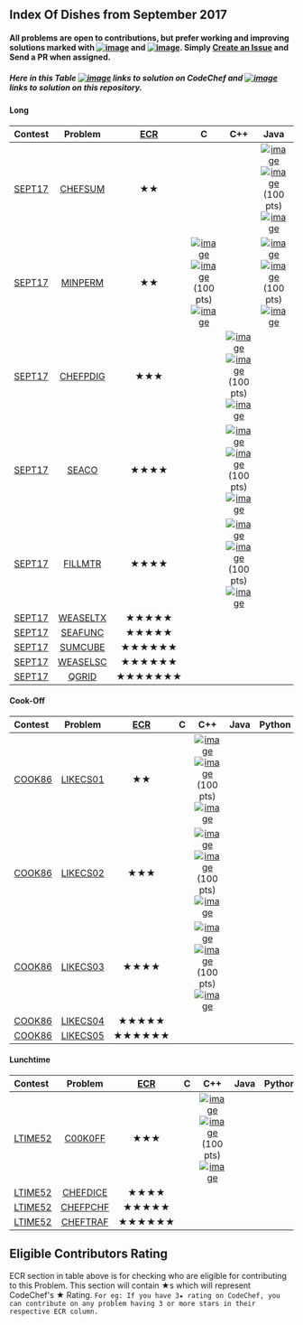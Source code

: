 ## Index Of Dishes from September 2017

#### All problems are open to contributions, but prefer working and improving solutions marked with [![image](../img/WA.png)](#) and [![image](../img/TLE.png)](#). Simply [Create an Issue](https://github.com/iiitv/ChefLib/issues/new) and Send a PR when assigned.

##### Here in this Table [![image](../img/CC.png)](#) links to solution on CodeChef and [![image](../img/GH.png)](#) links to solution on this repository.

<a name="long"></a>
#### Long

| Contest | Problem | [ECR](#ecr) | C | C++ | Java | Python |
|:--------------|:----------------:|:----------------:|:----------------:|:----------------:|:-----------------:|:-----------------:|
| [SEPT17](https://www.codechef.com/SEPT17) | [CHEFSUM](https://www.codechef.com/SEPT17/problems/CHEFSUM) | ★★ | | | [![image](../img/GH.png)](SEPT/SEPT17/CHEFSUM/CHEFSUM.java)  [![image](../img/CC.png)](https://www.codechef.com/viewsolution/15197031) (100 pts) [![image](../img/AC.png)](#) | [![image](../img/GH.png)](SEPT/SEPT17/CHEFSUM/CHEFSUM.py)  [![image](../img/CC.png)](https://www.codechef.com/viewsolution/15185892) (100 pts) [![image](../img/AC.png)](#) |
| [SEPT17](https://www.codechef.com/SEPT17) | [MINPERM](https://www.codechef.com/SEPT17/problems/MINPERM) | ★★ | [![image](../img/GH.png)](SEPT/SEPT17/MINPERM/MINPERM.c)  [![image](../img/CC.png)](https://www.codechef.com/viewsolution/15288810) (100 pts) [![image](../img/AC.png)](#) | | [![image](../img/GH.png)](SEPT/SEPT17/MINPERM/MINPERM.java)  [![image](../img/CC.png)](https://www.codechef.com/viewsolution/15210637) (100 pts) [![image](../img/AC.png)](#) | [![image](../img/GH.png)](SEPT/SEPT17/MINPERM/MINPERM.py)  [![image](../img/CC.png)](https://www.codechef.com/viewsolution/15236776) (100 pts) [![image](../img/AC.png)](#) |
| [SEPT17](https://www.codechef.com/SEPT17) | [CHEFPDIG](https://www.codechef.com/SEPT17/problems/CHEFPDIG) | ★★★ | | [![image](../img/GH.png)](SEPT/SEPT17/CHEFPDIG/CHEFPDIG.cpp)  [![image](../img/CC.png)](https://www.codechef.com/viewsolution/15187308) (100 pts) [![image](../img/AC.png)](#) | | [![image](../img/GH.png)](SEPT/SEPT17/CHEFPDIG/CHEFPDIG.py)  [![image](../img/CC.png)](https://www.codechef.com/viewsolution/15339840) (100 pts) [![image](../img/AC.png)](#) |
| [SEPT17](https://www.codechef.com/SEPT17) | [SEACO](https://www.codechef.com/SEPT17/problems/SEACO) | ★★★★ | | [![image](../img/GH.png)](SEPT/SEPT17/SEACO/SEACO.cpp)  [![image](../img/CC.png)](https://www.codechef.com/viewsolution/15338761) (100 pts)  [![image](../img/AC.png)](#) | | |
| [SEPT17](https://www.codechef.com/SEPT17) | [FILLMTR](https://www.codechef.com/SEPT17/problems/FILLMTR) | ★★★★ | | [![image](../img/GH.png)](SEPT/SEPT17/FILLMTR/FILLMTR.cpp) [![image](../img/CC.png)](https://www.codechef.com/viewsolution/15243260) (100 pts)  [![image](../img/AC.png)](#) | | |
| [SEPT17](https://www.codechef.com/SEPT17) | [WEASELTX](https://www.codechef.com/SEPT17/problems/WEASELTX) | ★★★★★ | | | | |
| [SEPT17](https://www.codechef.com/SEPT17) | [SEAFUNC](https://www.codechef.com/SEPT17/problems/SEAFUNC) | ★★★★★ | | | | |
| [SEPT17](https://www.codechef.com/SEPT17) | [SUMCUBE](https://www.codechef.com/SEPT17/problems/SUMCUBE) | ★★★★★★ | | | | |
| [SEPT17](https://www.codechef.com/SEPT17) | [WEASELSC](https://www.codechef.com/SEPT17/problems/WEASELSC) | ★★★★★★ | | | | |
| [SEPT17](https://www.codechef.com/SEPT17) | [QGRID](https://www.codechef.com/SEPT17/problems/QGRID) | ★★★★★★★ | | | | |

<a name="cook"></a>
#### Cook-Off

| Contest | Problem | [ECR](#ecr) | C | C++ | Java | Python |
|:--------------|:----------------:|:----------------:|:----------------:|:----------------:|:-----------------:|:-----------------:|
| [COOK86](https://www.codechef.com/COOK86) | [LIKECS01](https://www.codechef.com/COOK86/problems/LIKECS01) | ★★ | | [![image](../img/GH.png)](SEPT/COOK86/LIKECS01/LIKECS01.cpp) [![image](../img/CC.png)](https://www.codechef.com/viewsolution/15515422) (100 pts) [![image](../img/AC.png)](#) | | |
| [COOK86](https://www.codechef.com/COOK86) | [LIKECS02](https://www.codechef.com/COOK86/problems/LIKECS02) | ★★★ | | [![image](../img/GH.png)](SEPT/COOK86/LIKECS02/LIKECS02.cpp)  [![image](../img/CC.png)](https://www.codechef.com/viewsolution/15449918) (100 pts)  [![image](../img/AC.png)](#) | | |
| [COOK86](https://www.codechef.com/COOK86) | [LIKECS03](https://www.codechef.com/COOK86/problems/LIKECS03) | ★★★★ | | [![image](../img/GH.png)](SEPT/COOK86/LIKECS03/LIKECS03.cpp)  [![image](../img/CC.png)](https://www.codechef.com/viewsolution/15452266) (100 pts) [![image](../img/AC.png)](#) | | |
| [COOK86](https://www.codechef.com/COOK86) | [LIKECS04](https://www.codechef.com/COOK86/problems/LIKECS04) | ★★★★★ | | | | |
| [COOK86](https://www.codechef.com/COOK86) | [LIKECS05](https://www.codechef.com/COOK86/problems/LIKECS05) | ★★★★★★ | | | | |

<a name="ltime"></a>
#### Lunchtime

| Contest | Problem | [ECR](#ecr) | C | C++ | Java | Python |
|:--------------|:----------------:|:----------------:|:----------------:|:----------------:|:-----------------:|:-----------------:|
| [LTIME52](https://www.codechef.com/LTIME52) | [C00K0FF](https://www.codechef.com/LTIME52/problems/C00K0FF) | ★★★ | | [![image](../img/GH.png)](SEPT/LTIME52/C00K0FF/C00K0FF.cpp)  [![image](../img/CC.png)](https://www.codechef.com/viewsolution/15560158) (100 pts) [![image](../img/AC.png)](#) | | |
| [LTIME52](https://www.codechef.com/LTIME52) | [CHEFDICE](https://www.codechef.com/LTIME52/problems/CHEFDICE) | ★★★★ | | | | |
| [LTIME52](https://www.codechef.com/LTIME52) | [CHEFPCHF](https://www.codechef.com/LTIME52/problems/CHEFPCHF) | ★★★★★ | | | | |
| [LTIME52](https://www.codechef.com/LTIME52) | [CHEFTRAF](https://www.codechef.com/LTIME52/problems/CHEFTRAF) | ★★★★★★ | | | | |


<a name="ecr"></a>
## Eligible Contributors Rating

ECR section in table above is for checking who are eligible for contributing to this Problem.
This section will contain ★s which will represent CodeChef's ★ Rating.
`For eg: If you have 3★ rating on CodeChef, you can contribute on any problem having 3 or more stars in their respective ECR column.`
